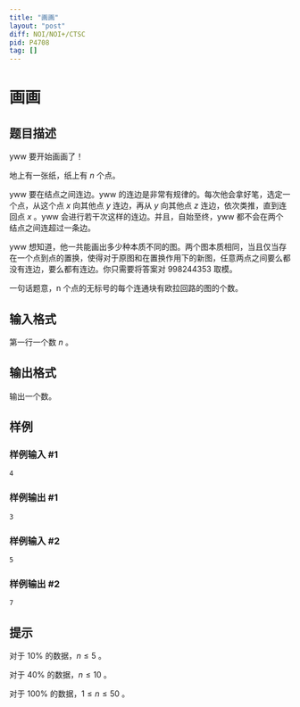```yaml
---
title: "画画"
layout: "post"
diff: NOI/NOI+/CTSC
pid: P4708
tag: []
---
```

# 画画
## 题目描述

yww 要开始画画了！

地上有一张纸，纸上有 $n$ 个点。

yww 要在结点之间连边。yww 的连边是非常有规律的。每次他会拿好笔，选定一个点，从这个点 $x$ 向其他点 $y$ 连边，再从 $y$ 向其他点 $z$ 连边，依次类推，直到连回点 $x$ 。yww 会进行若干次这样的连边。并且，自始至终，yww 都不会在两个结点之间连超过一条边。

yww 想知道，他一共能画出多少种本质不同的图。两个图本质相同，当且仅当存在一个点到点的置换，使得对于原图和在置换作用下的新图，任意两点之间要么都没有连边，要么都有连边。你只需要将答案对 $998244353$ 取模。

一句话题意，n 个点的无标号的每个连通块有欧拉回路的图的个数。
## 输入格式

第一行一个数 $n$ 。
## 输出格式

输出一个数。
## 样例

### 样例输入 #1
```
4
```
### 样例输出 #1
```
3
```
### 样例输入 #2
```
5
```
### 样例输出 #2
```
7
```
## 提示

对于 $10 \%$ 的数据，$n \le 5$ 。

对于 $40 \%$ 的数据，$n \le 10$ 。

对于 $100 \%$ 的数据，$1 \le n \le 50$ 。

